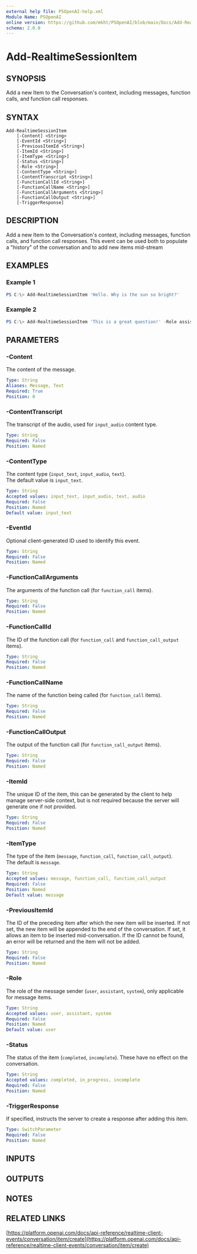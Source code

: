 ```yaml
---
external help file: PSOpenAI-help.xml
Module Name: PSOpenAI
online version: https://github.com/mkht/PSOpenAI/blob/main/Docs/Add-RealtimeSessionItem.md
schema: 2.0.0
---
```


# Add-RealtimeSessionItem

## SYNOPSIS
Add a new Item to the Conversation's context, including messages, function calls, and function call responses.

## SYNTAX

```
Add-RealtimeSessionItem
    [-Content] <String>
    [-EventId <String>]
    [-PreviousItemId <String>]
    [-ItemId <String>]
    [-ItemType <String>]
    [-Status <String>]
    [-Role <String>]
    [-ContentType <String>]
    [-ContentTranscript <String>]
    [-FunctionCallId <String>]
    [-FunctionCallName <String>]
    [-FunctionCallArguments <String>] 
    [-FunctionCallOutput <String>] 
    [-TriggerResponse]
```

## DESCRIPTION
Add a new Item to the Conversation's context, including messages, function calls, and function call responses. This event can be used both to populate a "history" of the conversation and to add new items mid-stream

## EXAMPLES

### Example 1
```powershell
PS C:\> Add-RealtimeSessionItem 'Hello. Why is the sun so bright?'
```

### Example 2
```powershell
PS C:\> Add-RealtimeSessionItem 'This is a great question!' -Role assistant
```

## PARAMETERS

### -Content
The content of the message.

```yaml
Type: String
Aliases: Message, Text
Required: True
Position: 0
```

### -ContentTranscript
The transcript of the audio, used for `input_audio` content type.

```yaml
Type: String
Required: False
Position: Named
```

### -ContentType
The content type (`input_text`, `input_audio`, `text`).  
The default value is `input_text`.

```yaml
Type: String
Accepted values: input_text, input_audio, text, audio
Required: False
Position: Named
Default value: input_text
```

### -EventId
Optional client-generated ID used to identify this event.

```yaml
Type: String
Required: False
Position: Named
```

### -FunctionCallArguments
The arguments of the function call (for `function_call` items).

```yaml
Type: String
Required: False
Position: Named
```

### -FunctionCallId
The ID of the function call (for `function_call` and `function_call_output` items).

```yaml
Type: String
Required: False
Position: Named
```

### -FunctionCallName
The name of the function being called (for `function_call` items).

```yaml
Type: String
Required: False
Position: Named
```

### -FunctionCallOutput
The output of the function call (for `function_call_output` items).

```yaml
Type: String
Required: False
Position: Named
```

### -ItemId
The unique ID of the item, this can be generated by the client to help manage server-side context, but is not required because the server will generate one if not provided.

```yaml
Type: String
Required: False
Position: Named
```

### -ItemType
The type of the item (`message`, `function_call`, `function_call_output`).  
The default is `message`.

```yaml
Type: String
Accepted values: message, function_call, function_call_output
Required: False
Position: Named
Default value: message
```

### -PreviousItemId
The ID of the preceding item after which the new item will be inserted. If not set, the new item will be appended to the end of the conversation. If set, it allows an item to be inserted mid-conversation. If the ID cannot be found, an error will be returned and the item will not be added.

```yaml
Type: String
Required: False
Position: Named
```

### -Role
The role of the message sender (`user`, `assistant`, `system`), only applicable for message items.

```yaml
Type: String
Accepted values: user, assistant, system
Required: False
Position: Named
Default value: user
```

### -Status
The status of the item (`completed`, `incomplete`). These have no effect on the conversation.

```yaml
Type: String
Accepted values: completed, in_progress, incomplete
Required: False
Position: Named
```

### -TriggerResponse
If specified, instructs the server to create a response after adding this item.

```yaml
Type: SwitchParameter
Required: False
Position: Named
```

## INPUTS

## OUTPUTS

## NOTES

## RELATED LINKS

[https://platform.openai.com/docs/api-reference/realtime-client-events/conversation/item/create](https://platform.openai.com/docs/api-reference/realtime-client-events/conversation/item/create)
